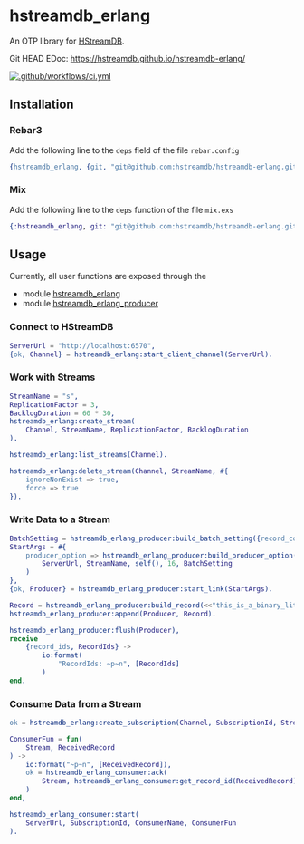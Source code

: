 # hstreamdb_erlang

An OTP library for [HStreamDB](https://hstream.io/).

Git HEAD EDoc: https://hstreamdb.github.io/hstreamdb-erlang/

[![.github/workflows/ci.yml](https://github.com/hstreamdb/hstreamdb-erlang/actions/workflows/ci.yml/badge.svg)](https://github.com/hstreamdb/hstreamdb-erlang/actions/workflows/ci.yml)

## Installation

### Rebar3

Add the following line to the `deps` field of the file `rebar.config`

```erl
{hstreamdb_erlang, {git, "git@github.com:hstreamdb/hstreamdb-erlang.git", {branch, "main"}}}
```

### Mix

Add the following line to the `deps` function of the file `mix.exs`

```exs
{:hstreamdb_erlang, git: "git@github.com:hstreamdb/hstreamdb-erlang.git", branch: "main"}
```

## Usage

Currently, all user functions are exposed through the

- module [hstreamdb_erlang](./src/hstreamdb_erlang.erl)
- module [hstreamdb_erlang_producer](./src/hstreamdb_erlang_producer.erl)

### Connect to HStreamDB

```erl
ServerUrl = "http://localhost:6570",
{ok, Channel} = hstreamdb_erlang:start_client_channel(ServerUrl).
```

### Work with Streams

```erl
StreamName = "s",
ReplicationFactor = 3,
BacklogDuration = 60 * 30,
hstreamdb_erlang:create_stream(
    Channel, StreamName, ReplicationFactor, BacklogDuration
).

hstreamdb_erlang:list_streams(Channel).

hstreamdb_erlang:delete_stream(Channel, StreamName, #{
    ignoreNonExist => true,
    force => true
}).
```

### Write Data to a Stream

```erl
BatchSetting = hstreamdb_erlang_producer:build_batch_setting({record_count_limit, 3}),
StartArgs = #{
    producer_option => hstreamdb_erlang_producer:build_producer_option(
        ServerUrl, StreamName, self(), 16, BatchSetting
    )
},
{ok, Producer} = hstreamdb_erlang_producer:start_link(StartArgs).

Record = hstreamdb_erlang_producer:build_record(<<"this_is_a_binary_literal">>),
hstreamdb_erlang_producer:append(Producer, Record).

hstreamdb_erlang_producer:flush(Producer),
receive
    {record_ids, RecordIds} ->
        io:format(
            "RecordIds: ~p~n", [RecordIds]
        )
end.
```

### Consume Data from a Stream

```erl
ok = hstreamdb_erlang:create_subscription(Channel, SubscriptionId, StreamName),

ConsumerFun = fun(
    Stream, ReceivedRecord
) ->
    io:format("~p~n", [ReceivedRecord]),
    ok = hstreamdb_erlang_consumer:ack(
        Stream, hstreamdb_erlang_consumer:get_record_id(ReceivedRecord)
    )
end,

hstreamdb_erlang_consumer:start(
    ServerUrl, SubscriptionId, ConsumerName, ConsumerFun
).
```
